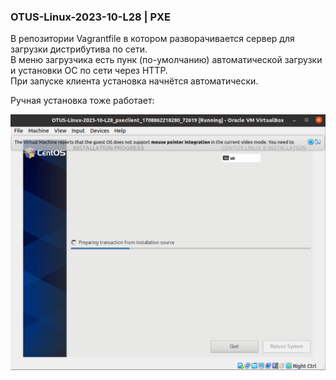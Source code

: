 ### OTUS-Linux-2023-10-L28 | PXE

В репозитории Vagrantfile в котором разворачивается сервер для загрузки дистрибутива по сети.  
В меню загрузчика есть пунк (по-умолчанию) автоматической загрузки и установки ОС по сети через HTTP.  
При запуске клиента установка начнётся автоматически.  

Ручная установка тоже работает:  

![Ручная загрузка](Grafical.png)


